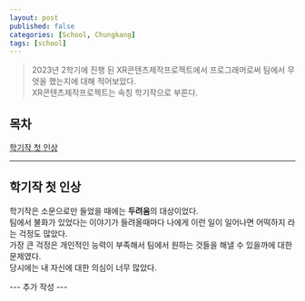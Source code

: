 ```yaml
---
layout: post
published: false
categories: [School, Chungkang]
tags: [school]
---
```


> 2023년 2학기에 진행 된 XR콘텐츠제작프로젝트에서 프로그래머로써 팀에서 무엇을 했는지에 대해 적어보았다.<br>
> XR콘텐츠제작프로젝트는 속칭 학기작으로 부른다.

## 목차

[학기작 첫 인상](#학기작-첫-인상)

<hr>

## 학기작 첫 인상

학기작은 소문으로만 들었을 때에는 **두려움**의 대상이었다.
<br>
팀에서 불화가 있었다는 이야기가 들려올때마다 나에게 이런 일이 일어나면 어떡하지 라는 걱정도 많았다.
<br>
가장 큰 걱정은 개인적인 능력이 부족해서 팀에서 원하는 것들을 해낼 수 있을까에 대한 문제였다.
<br>
당시에는 내 자신에 대한 의심이 너무 많았다.
<br>

--- 추가 작성 ---
